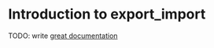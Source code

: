 # Introduction to export_import

TODO: write [great documentation](http://jacobian.org/writing/what-to-write/)
